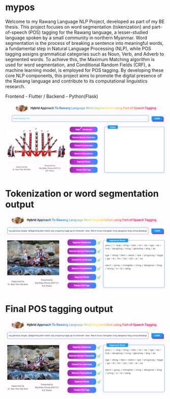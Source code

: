 # mypos
Welcome to my Rawang Language NLP Project, developed as part of my BE thesis. This project focuses on word segmentation (tokenization) and part-of-speech (POS) tagging for the Rawang language, a lesser-studied language spoken by a small community in northern Myanmar. Word segmentation is the process of breaking a sentence into meaningful words, a fundamental step in Natural Language Processing (NLP), while POS tagging assigns grammatical categories such as Noun, Verb, and Adverb to segmented words. To achieve this, the Maximum Matching algorithm is used for word segmentation, and Conditional Random Fields (CRF), a machine learning model, is employed for POS tagging. By developing these core NLP components, this project aims to promote the digital presence of the Rawang language and contribute to its computational linguistics research. 

Frontend - Flutter /
Backend - Python(Flask)

![image_alt](https://github.com/mabuphongram/NLP-Rawang-Language-Thesis-UI-Flutter/blob/cb4b33ad6e51c06b1b6ce5222c2a5266931df91d/Screenshot%202024-08-31%20132544.png)

# Tokenization or word segmentation output
![image_alt](https://github.com/mabuphongram/NLP-Rawang-Language-Thesis-UI-Flutter/blob/8baea65b0a571a932f9e598f7f5cadaea51f2662/Screenshot%202024-08-31%20134151.png)

# Final POS tagging output 
![image_alt](https://github.com/mabuphongram/NLP-Rawang-Language-Thesis-UI-Flutter/blob/8baea65b0a571a932f9e598f7f5cadaea51f2662/Screenshot%202024-08-31%20134151.png)
